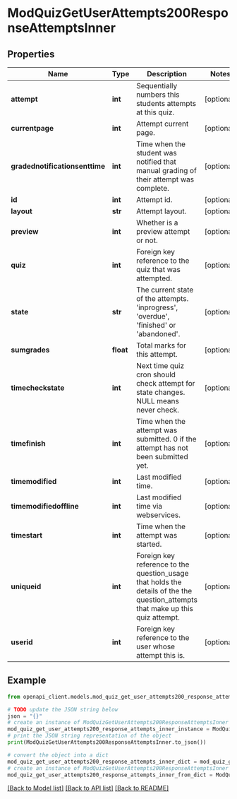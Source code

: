 # ModQuizGetUserAttempts200ResponseAttemptsInner


## Properties

Name | Type | Description | Notes
------------ | ------------- | ------------- | -------------
**attempt** | **int** | Sequentially numbers this students attempts at this quiz. | [optional] 
**currentpage** | **int** | Attempt current page. | [optional] 
**gradednotificationsenttime** | **int** | Time when the student was notified that manual grading of their attempt was complete. | [optional] 
**id** | **int** | Attempt id. | [optional] 
**layout** | **str** | Attempt layout. | [optional] 
**preview** | **int** | Whether is a preview attempt or not. | [optional] 
**quiz** | **int** | Foreign key reference to the quiz that was attempted. | [optional] 
**state** | **str** | The current state of the attempts. &#39;inprogress&#39;,                                                 &#39;overdue&#39;, &#39;finished&#39; or &#39;abandoned&#39;. | [optional] 
**sumgrades** | **float** | Total marks for this attempt. | [optional] 
**timecheckstate** | **int** | Next time quiz cron should check attempt for                                                         state changes.  NULL means never check. | [optional] 
**timefinish** | **int** | Time when the attempt was submitted.                                                     0 if the attempt has not been submitted yet. | [optional] 
**timemodified** | **int** | Last modified time. | [optional] 
**timemodifiedoffline** | **int** | Last modified time via webservices. | [optional] 
**timestart** | **int** | Time when the attempt was started. | [optional] 
**uniqueid** | **int** | Foreign key reference to the question_usage that holds the                                                     details of the the question_attempts that make up this quiz                                                     attempt. | [optional] 
**userid** | **int** | Foreign key reference to the user whose attempt this is. | [optional] 

## Example

```python
from openapi_client.models.mod_quiz_get_user_attempts200_response_attempts_inner import ModQuizGetUserAttempts200ResponseAttemptsInner

# TODO update the JSON string below
json = "{}"
# create an instance of ModQuizGetUserAttempts200ResponseAttemptsInner from a JSON string
mod_quiz_get_user_attempts200_response_attempts_inner_instance = ModQuizGetUserAttempts200ResponseAttemptsInner.from_json(json)
# print the JSON string representation of the object
print(ModQuizGetUserAttempts200ResponseAttemptsInner.to_json())

# convert the object into a dict
mod_quiz_get_user_attempts200_response_attempts_inner_dict = mod_quiz_get_user_attempts200_response_attempts_inner_instance.to_dict()
# create an instance of ModQuizGetUserAttempts200ResponseAttemptsInner from a dict
mod_quiz_get_user_attempts200_response_attempts_inner_from_dict = ModQuizGetUserAttempts200ResponseAttemptsInner.from_dict(mod_quiz_get_user_attempts200_response_attempts_inner_dict)
```
[[Back to Model list]](../README.md#documentation-for-models) [[Back to API list]](../README.md#documentation-for-api-endpoints) [[Back to README]](../README.md)


